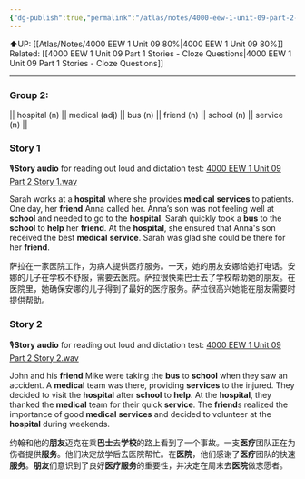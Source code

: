 ```yaml
---
{"dg-publish":true,"permalink":"/atlas/notes/4000-eew-1-unit-09-part-2-stories/","noteIcon":""}
---
```


⬆️UP: [[Atlas/Notes/4000 EEW 1 Unit 09 80%\|4000 EEW 1 Unit 09 80%]]
Related: [[4000 EEW 1 Unit 09 Part 1 Stories - Cloze Questions\|4000 EEW 1 Unit 09 Part 1 Stories - Cloze Questions]]

---
### Group 2: 
||  hospital (n) || medical (adj) || bus (n) || friend (n) || school (n) || service (n) ||
### Story 1
🎙️**Story audio** for reading out loud and dictation test:  [4000 EEW 1 Unit 09 Part 2 Story 1.wav]()

Sarah works at a **hospital** where she provides **medical** **services** to patients. One day, her **friend** Anna called her. Anna’s son was not feeling well at **school** and needed to go to the **hospital**. Sarah quickly took a **bus** to the **school** to **help** her **friend**. At the **hospital**, she ensured that Anna's son received the best **medical** **service**. Sarah was glad she could be there for her **friend**.

萨拉在一家医院工作，为病人提供医疗服务。一天，她的朋友安娜给她打电话。安娜的儿子在学校不舒服，需要去医院。萨拉很快乘巴士去了学校帮助她的朋友。在医院里，她确保安娜的儿子得到了最好的医疗服务。萨拉很高兴她能在朋友需要时提供帮助。
### Story 2
🎙️**Story audio** for reading out loud and dictation test:  [4000 EEW 1 Unit 09 Part 2 Story 2.wav]()

John and his **friend** Mike were taking the **bus** to **school** when they saw an accident. A **medical** team was there, providing **services** to the injured. They decided to visit the **hospital** after **school** to **help**. At the **hospital**, they thanked the **medical** team for their quick **service**. The **friend**s realized the importance of good **medical** **services** and decided to volunteer at the **hospital** during weekends.

约翰和他的**朋友**迈克在乘**巴士**去**学校**的路上看到了一个事故。一支**医疗**团队正在为伤者提供**服务**。他们决定放学后去医院帮忙。在**医院**，他们感谢了**医疗**团队的快速**服务**。**朋友**们意识到了良好**医疗服务**的重要性，并决定在周末去**医院**做志愿者。